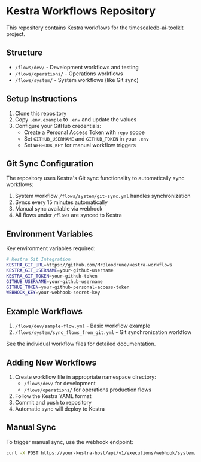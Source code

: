 # Kestra Workflows Repository

This repository contains Kestra workflows for the timescaledb-ai-toolkit project.

## Structure

- `/flows/dev/` - Development workflows and testing
- `/flows/operations/` - Operations workflows
- `/flows/system/` - System workflows (like Git sync)

## Setup Instructions

1. Clone this repository
2. Copy `.env.example` to `.env` and update the values
3. Configure your GitHub credentials:
   - Create a Personal Access Token with `repo` scope
   - Set `GITHUB_USERNAME` and `GITHUB_TOKEN` in your `.env`
   - Set `WEBHOOK_KEY` for manual workflow triggers

## Git Sync Configuration

The repository uses Kestra's Git sync functionality to automatically sync workflows:

1. System workflow `/flows/system/git-sync.yml` handles synchronization
2. Syncs every 15 minutes automatically
3. Manual sync available via webhook
4. All flows under `/flows` are synced to Kestra

## Environment Variables

Key environment variables required:

```bash
# Kestra Git Integration
KESTRA_GIT_URL=https://github.com/MrBloodrune/kestra-workflows
KESTRA_GIT_USERNAME=your-github-username
KESTRA_GIT_TOKEN=your-github-token
GITHUB_USERNAME=your-github-username
GITHUB_TOKEN=your-github-personal-access-token
WEBHOOK_KEY=your-webhook-secret-key
```

## Example Workflows

1. `/flows/dev/sample-flow.yml` - Basic workflow example
2. `/flows/system/sync_flows_from_git.yml` - Git synchronization workflow

See the individual workflow files for detailed documentation.

## Adding New Workflows

1. Create workflow file in appropriate namespace directory:
   - `/flows/dev/` for development
   - `/flows/operations/` for operations production flows
2. Follow the Kestra YAML format
3. Commit and push to repository
4. Automatic sync will deploy to Kestra

## Manual Sync

To trigger manual sync, use the webhook endpoint:
```bash
curl -X POST https://your-kestra-host/api/v1/executions/webhook/system/sync_from_git/your-webhook-key
```
